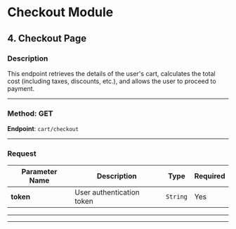 # Checkout Module

## 4. Checkout Page

### Description
This endpoint retrieves the details of the user's cart, calculates the total cost (including taxes, discounts, etc.), and allows the user to proceed to payment.

---

### Method: **GET**

**Endpoint**: `cart/checkout`

---

### Request

| Parameter Name | Description                    | Type     | Required |
|----------------|--------------------------------|----------|----------|
| **token**      | User authentication token      | `String` | Yes      |

---


---


